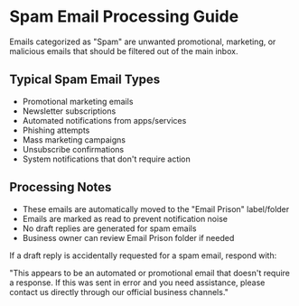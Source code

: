 # Spam Email Processing Guide

Emails categorized as "Spam" are unwanted promotional, marketing, or malicious emails that should be filtered out of the main inbox.

## Typical Spam Email Types

- Promotional marketing emails
- Newsletter subscriptions
- Automated notifications from apps/services
- Phishing attempts
- Mass marketing campaigns
- Unsubscribe confirmations
- System notifications that don't require action

## Processing Notes

- These emails are automatically moved to the "Email Prison" label/folder
- Emails are marked as read to prevent notification noise
- No draft replies are generated for spam emails
- Business owner can review Email Prison folder if needed

If a draft reply is accidentally requested for a spam email, respond with:

"This appears to be an automated or promotional email that doesn't require a response. If this was sent in error and you need assistance, please contact us directly through our official business channels." 